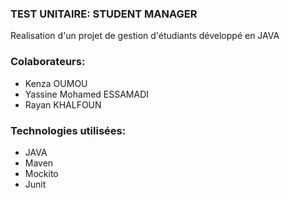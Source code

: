 ### TEST UNITAIRE: STUDENT MANAGER
Realisation d'un projet de gestion d'étudiants développé en JAVA 
### Colaborateurs:
- Kenza OUMOU
- Yassine Mohamed ESSAMADI 
- Rayan KHALFOUN

### Technologies utilisées:
 - JAVA
 - Maven
 - Mockito
 - Junit
 
